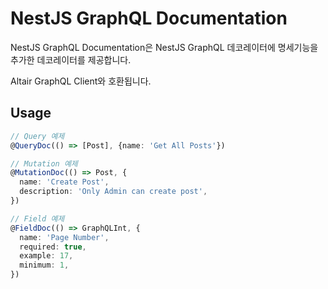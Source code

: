 # NestJS GraphQL Documentation

NestJS GraphQL Documentation은 NestJS GraphQL 데코레이터에 명세기능을 추가한 데코레이터를 제공합니다.

Altair GraphQL Client와 호환됩니다.

## Usage
```typescript
// Query 예제
@QueryDoc(() => [Post], {name: 'Get All Posts'})

// Mutation 예제
@MutationDoc(() => Post, {
  name: 'Create Post',
  description: 'Only Admin can create post',
})

// Field 예제
@FieldDoc(() => GraphQLInt, {
  name: 'Page Number', 
  required: true,
  example: 17,
  minimum: 1,
})
```